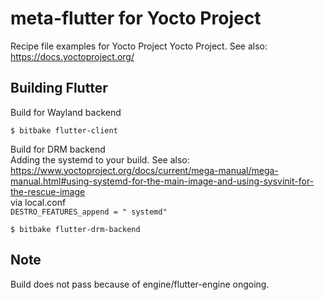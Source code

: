 # meta-flutter for Yocto Project

Recipe file examples for Yocto Project Yocto Project. See also: https://docs.yoctoproject.org/

## Building Flutter

Build for Wayland backend  
```Shell
$ bitbake flutter-client
```

Build for DRM backend  
Adding the systemd to your build. See also: https://www.yoctoproject.org/docs/current/mega-manual/mega-manual.html#using-systemd-for-the-main-image-and-using-sysvinit-for-the-rescue-image  
via local.conf  
`DESTRO_FEATURES_append = " systemd"`

```Shell
$ bitbake flutter-drm-backend
```

## Note
Build does not pass because of engine/flutter-engine ongoing.

